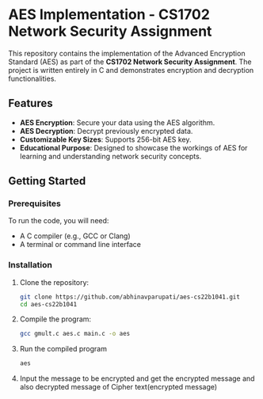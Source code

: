 # AES Implementation - CS1702 Network Security Assignment

This repository contains the implementation of the Advanced Encryption Standard (AES) as part of the **CS1702 Network Security Assignment**. The project is written entirely in C and demonstrates encryption and decryption functionalities.

## Features

- **AES Encryption**: Secure your data using the AES algorithm.
- **AES Decryption**: Decrypt previously encrypted data.
- **Customizable Key Sizes**: Supports 256-bit AES key.
- **Educational Purpose**: Designed to showcase the workings of AES for learning and understanding network security concepts.

## Getting Started

### Prerequisites

To run the code, you will need:

- A C compiler (e.g., GCC or Clang)
- A terminal or command line interface

### Installation

1. Clone the repository:
   ```bash
   git clone https://github.com/abhinavparupati/aes-cs22b1041.git
   cd aes-cs22b1041
2. Compile the program:
   ```bash
   gcc gmult.c aes.c main.c -o aes
4. Run the compiled program
   ```bash
   aes
6. Input the message to be encrypted and get the encrypted message and also decrypted message of Cipher text(encrypted message)
